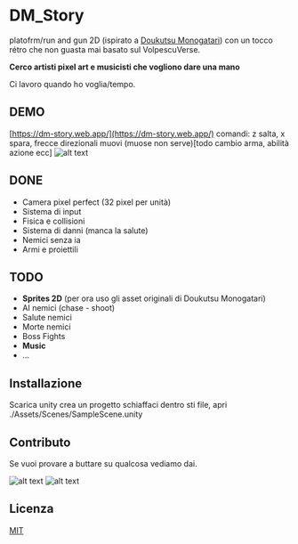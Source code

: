 # DM_Story

platofrm/run and gun 2D (ispirato a [Doukutsu Monogatari](https://www.cavestory.org/)) con un tocco rétro che non guasta mai basato sul VolpescuVerse.

**Cerco artisti pixel art e musicisti che vogliono dare una mano**

Ci lavoro quando ho voglia/tempo.

## DEMO

[https://dm-story.web.app/](https://dm-story.web.app/)
comandi: z salta, x spara, frecce direzionali muovi (muose non serve)[todo cambio arma, abilità azione ecc]
![alt text](https://firebasestorage.googleapis.com/v0/b/dm-story.appspot.com/o/fire.svg?alt=media&token=fd8574c0-8128-4086-8de3-13c23ccfbd41)

## DONE

- Camera pixel perfect (32 pixel per unità)
- Sistema di input
- Fisica e collisioni
- Sistema di danni (manca la salute)
- Nemici senza ia
- Armi e proiettili

## TODO

- **Sprites 2D** (per ora uso gli asset originali di Doukutsu Monogatari)
- AI nemici (chase - shoot)
- Salute nemici
- Morte nemici
- Boss Fights
- **Music**
- ...

## Installazione

Scarica unity crea un progetto schiaffaci dentro sti file, apri ./Assets/Scenes/SampleScene.unity

## Contributo
Se vuoi provare a buttare su qualcosa vediamo dai.

![alt text](https://firebasestorage.googleapis.com/v0/b/dm-story.appspot.com/o/fire.svg?alt=media&token=fd8574c0-8128-4086-8de3-13c23ccfbd41)
![alt text](https://firebasestorage.googleapis.com/v0/b/dm-story.appspot.com/o/fire.svg?alt=media&token=fd8574c0-8128-4086-8de3-13c23ccfbd41)

## Licenza
[MIT](https://choosealicense.com/licenses/mit/)
